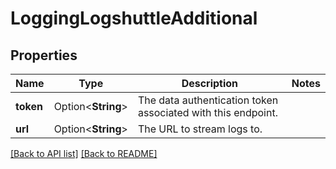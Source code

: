 # LoggingLogshuttleAdditional

## Properties

Name | Type | Description | Notes
------------ | ------------- | ------------- | -------------
**token** | Option<**String**> | The data authentication token associated with this endpoint. | 
**url** | Option<**String**> | The URL to stream logs to. | 

[[Back to API list]](../README.md#documentation-for-api-endpoints) [[Back to README]](../README.md)


